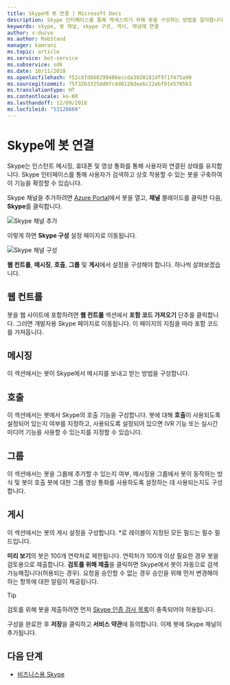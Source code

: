 ```yaml
---
title: Skype에 봇 연결 | Microsoft Docs
description: Skype 인터페이스를 통해 액세스하기 위해 봇을 구성하는 방법을 알아봅니다.
keywords: skype, 봇 채널, skype 구성, 게시, 채널에 연결
author: v-ducvo
ms.author: RobStand
manager: kamrani
ms.topic: article
ms.service: bot-service
ms.subservice: sdk
ms.date: 10/11/2018
ms.openlocfilehash: f52c8fd668299486eccda3920181df971f475a90
ms.sourcegitcommit: 75f32b3325dd0fc4d8128dee6c22ebf91e5785b3
ms.translationtype: HT
ms.contentlocale: ko-KR
ms.lasthandoff: 12/09/2018
ms.locfileid: "53120660"
---
```

# <a name="connect-a-bot-to-skype"></a>Skype에 봇 연결

Skype는 인스턴트 메시징, 휴대폰 및 영상 통화를 통해 사용자와 연결된 상태를 유지합니다. Skype 인터페이스를 통해 사용자가 검색하고 상호 작용할 수 있는 봇을 구축하여 이 기능을 확장할 수 있습니다.

Skype 채널을 추가하려면 [Azure Portal](https://portal.azure.com/)에서 봇을 열고, **채널** 블레이드를 클릭한 다음, **Skype**를 클릭합니다.

![Skype 채널 추가](~/media/channels/skype-addchannel.png)

이렇게 하면 **Skype 구성** 설정 페이지로 이동됩니다.

![Skype 채널 구성](~/media/channels/skype_configure.png)

**웹 컨트롤**, **메시징**, **호출**, **그룹** 및 **게시**에서 설정을 구성해야 합니다. 하나씩 살펴보겠습니다.

## <a name="web-control"></a>웹 컨트롤

봇을 웹 사이트에 포함하려면 **웹 컨트롤** 섹션에서 **포함 코드 가져오기** 단추를 클릭합니다. 그러면 개발자용 Skype 페이지로 이동됩니다. 이 페이지의 지침을 따라 포함 코드를 가져옵니다.

## <a name="messaging"></a>메시징

이 섹션에서는 봇이 Skype에서 메시지를 보내고 받는 방법을 구성합니다.

## <a name="calling"></a>호출

이 섹션에서는 봇에서 Skype의 호출 기능을 구성합니다. 봇에 대해 **호출**이 사용되도록 설정되어 있는지 여부를 지정하고, 사용되도록 설정되어 있으면 IVR 기능 또는 실시간 미디어 기능을 사용할 수 있는지를 지정할 수 있습니다.

## <a name="groups"></a>그룹

이 섹션에서는 봇을 그룹에 추가할 수 있는지 여부, 메시징용 그룹에서 봇이 동작하는 방식 및 봇이 호출 봇에 대한 그룹 영상 통화를 사용하도록 설정하는 데 사용되는지도 구성합니다.

## <a name="publish"></a>게시

이 섹션에서는 봇의 게시 설정을 구성합니다. *로 레이블이 지정된 모든 필드는 필수 필드입니다.

**미리 보기**의 봇은 100개 연락처로 제한됩니다. 연락처가 100개 이상 필요한 경우 봇을 검토용으로 제출합니다. **검토를 위해 제출**을 클릭하면 Skype에서 봇이 자동으로 검색 가능해집니다(허용되는 경우). 요청을 승인할 수 없는 경우 승인을 위해 먼저 변경해야 하는 항목에 대한 알림이 제공됩니다.

> [!TIP]
> 검토를 위해 봇을 제출하려면 먼저 [Skype 인증 검사 목록](https://github.com/Microsoft/skype-dev-bots/blob/master/certification/CHECKLIST.md)이 충족되어야 허용됩니다.

구성을 완료한 후 **저장**을 클릭하고 **서비스 약관**에 동의합니다. 이제 봇에 Skype 채널이 추가됩니다.

## <a name="next-steps"></a>다음 단계

* [비즈니스용 Skype](bot-service-channel-connect-skypeforbusiness.md)
